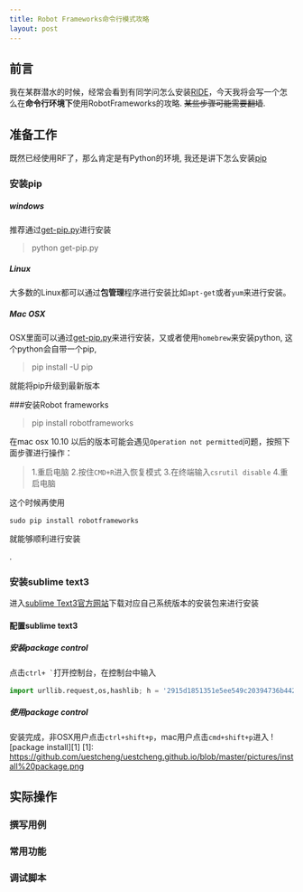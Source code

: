 ```yaml
---
title: Robot Frameworks命令行模式攻略
layout: post
---
```

## 前言

我在某群潜水的时候，经常会看到有同学问怎么安装[RIDE](https://github.com/robotframework/RIDE)，今天我将会写一个怎么在**命令行环境下**使用RobotFrameworks的攻略. ~~某些步骤可能需要翻墙~~.

## 准备工作
既然已经使用RF了，那么肯定是有Python的环境, 我还是讲下怎么安装[pip](https://pypi.python.org/pypi/pip)

### 安装pip

##### windows
推荐通过[get-pip.py](https://bootstrap.pypa.io/get-pip.py)进行安装

> python get-pip.py

##### Linux
大多数的Linux都可以通过**包管理**程序进行安装比如`apt-get`或者`yum`来进行安装。

##### Mac OSX
OSX里面可以通过[get-pip.py](https://bootstrap.pypa.io/get-pip.py)来进行安装，又或者使用`homebrew`来安装python, 这个python会自带一个pip,
>pip install -U pip

就能将pip升级到最新版本

###安装Robot frameworks
> pip install robotframeworks

在mac osx 10.10 以后的版本可能会遇见`Operation not permitted`问题，按照下面步骤进行操作：
> 1.重启电脑
  2.按住`CMD+R`进入恢复模式
  3.在终端输入`csrutil disable`
  4.重启电脑
  
这个时候再使用
```
sudo pip install robotframeworks
```
就能够顺利进行安装

.
### 安装sublime text3
进入[sublime Text3官方网站](https://www.sublimetext.com/3)下载对应自己系统版本的安装包来进行安装

#### 配置sublime text3

##### 安装package control
点击<code>ctrl+ \`</code>打开控制台，在控制台中输入
```python
import urllib.request,os,hashlib; h = '2915d1851351e5ee549c20394736b442' + '8bc59f460fa1548d1514676163dafc88'; pf = 'Package Control.sublime-package'; ipp = sublime.installed_packages_path(); urllib.request.install_opener( urllib.request.build_opener( urllib.request.ProxyHandler()) ); by = urllib.request.urlopen( 'http://packagecontrol.io/' + pf.replace(' ', '%20')).read(); dh = hashlib.sha256(by).hexdigest(); print('Error validating download (got %s instead of %s), please try manual install' % (dh, h)) if dh != h else open(os.path.join( ipp, pf), 'wb' ).write(by)
```
##### 使用package control 
安装完成，非OSX用户点击`ctrl+shift+p`，mac用户点击`cmd+shift+p`进入
![package install][1]
[1]: https://github.com/uestcheng/uestcheng.github.io/blob/master/pictures/install%20package.png
## 实际操作

### 撰写用例

### 常用功能

### 调试脚本



